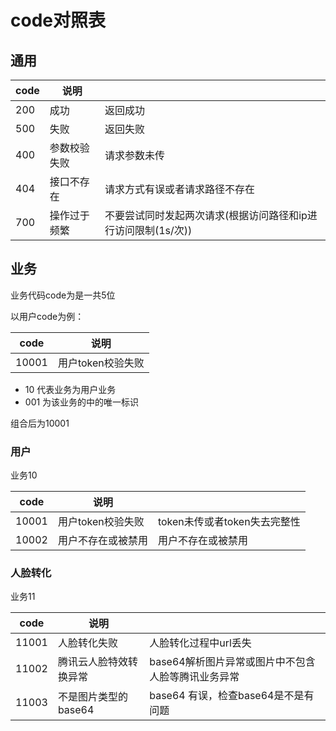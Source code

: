 # code对照表



## 通用

| code | 说明         |                                                              |
| ---- | ------------ | ------------------------------------------------------------ |
| 200  | 成功         | 返回成功                                                     |
| 500  | 失败         | 返回失败                                                     |
| 400  | 参数校验失败 | 请求参数未传                                                 |
| 404  | 接口不存在   | 请求方式有误或者请求路径不存在                               |
| 700  | 操作过于频繁 | 不要尝试同时发起两次请求(根据访问路径和ip进行访问限制(1s/次)) |



## 业务

业务代码code为是一共5位

以用户code为例：

| code  | 说明              |
| ----- | ----------------- |
| 10001 | 用户token校验失败 |

- 10 代表业务为用户业务
- 001 为该业务的中的唯一标识

组合后为10001

### 用户 

业务10

| code  | 说明               |                              |
| ----- | ------------------ | ---------------------------- |
| 10001 | 用户token校验失败  | token未传或者token失去完整性 |
| 10002 | 用户不存在或被禁用 | 用户不存在或被禁用           |

### 人脸转化

业务11

| code  | 说明                   |                                                    |
| ----- | ---------------------- | -------------------------------------------------- |
| 11001 | 人脸转化失败           | 人脸转化过程中url丢失                              |
| 11002 | 腾讯云人脸特效转换异常 | base64解析图片异常或图片中不包含人脸等腾讯业务异常 |
| 11003 | 不是图片类型的base64   | base64 有误，检查base64是不是有问题                |